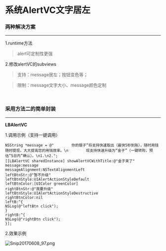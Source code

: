 系统AlertVC文字居左
=======================
### 两种解决方案
--------------------------------------

1.runtime方法
>alert可定制性更强

2.修改alertVC的subviews 
>支持：message居左；按钮变色等；

>限制：message文字大小、message颜色定制

</br>

### 采用方法二的简单封装
--------------------------------------

<b>LBAlertVC</b> 

1.调用示例（支持一键调用）

```
NSString *message = @"        你的银子”将支持快速取出（最快5秒到账），随时用钱随时提现，大大提高您的用钱效率。\n        现支持快速升级为“金子”（一键转购，预估“5日内”确认）。\n1.\n2.";
[[LBAlertVC sharedInstance] showAlertVCWithTitle:@"金子来了"
message:message
messageAlignment:NSTextAlignmentLeft
leftBtnStr:@"暂不升级"
leftBtnStyle:UIAlertActionStyleDefault
leftBtnColor:[UIColor greenColor]
rightBtnStr:@"我要升级"
leftBtnStyle:UIAlertActionStyleDestructive
rightBtnColor:nil
leftB:^{
NSLog(@"leftBtn click");
}
rightB:^{
NSLog(@"rightBtn click");
}];
```

2.效果示例

![Snip20170608_97.png](https://ooo.0o0.ooo/2017/06/08/593973a8daa93.png)


